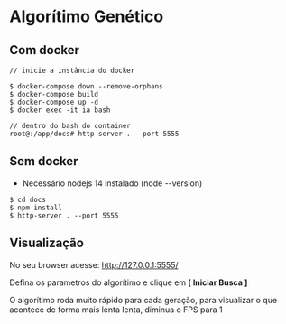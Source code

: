 # Algorítimo Genético

## Com docker

```
// inicie a instância do docker

$ docker-compose down --remove-orphans
$ docker-compose build
$ docker-compose up -d
$ docker exec -it ia bash

// dentro do bash do container
root@:/app/docs# http-server . --port 5555
```

## Sem docker

- Necessário nodejs 14 instalado (node --version)

```
$ cd docs
$ npm install
$ http-server . --port 5555
```

## Visualização

No seu browser acesse: http://127.0.0.1:5555/

Defina os parametros do algorítimo e clique em **[ Iniciar Busca ]**

O algorítimo roda muito rápido para cada geração, para visualizar o que acontece de forma mais lenta lenta, diminua o FPS para 1
